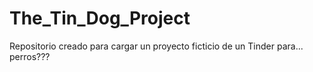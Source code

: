 # The_Tin_Dog_Project
Repositorio creado para cargar un proyecto ficticio de un Tinder para... perros???
